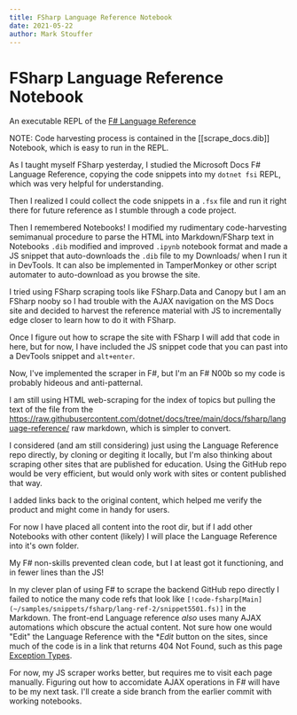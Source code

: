 ```yaml
---
title: FSharp Language Reference Notebook
date: 2021-05-22
author: Mark Stouffer
---
```


# FSharp Language Reference Notebook

An executable REPL of the [F# Language Reference](https://docs.microsoft.com/en-us/dotnet/fsharp/language-reference)

NOTE: Code harvesting process is contained in the [[scrape_docs.dib]] Notebook, which is easy to run in the REPL.

As I taught myself FSharp yesterday, I studied the Microsoft Docs F# Language Reference, copying the code snippets into my `dotnet fsi` REPL, which was very helpful for understanding.

Then I realized I could collect the code snippets in a `.fsx` file and run it right there for future reference as I stumble through a code project.

Then I remembered Notebooks! I modified my rudimentary code-harvesting semimanual procedure to parse the HTML into Markdown/FSharp text in Notebooks `.dib` modified and improved `.ipynb` notebook format and made a JS snippet that auto-downloads the `.dib` file to my Downloads/ when I run it in DevTools. It can also be implemented in TamperMonkey or other script automater to auto-download as you browse the site.

I tried using FSharp scraping tools like FSharp.Data and Canopy but I am an FSharp nooby so I had trouble with the AJAX navigation on the MS Docs site and decided to harvest the reference material with JS to incrementally edge closer to learn how to do it with FSharp.

Once I figure out how to scrape the site with FSharp I will add that code in here, but for now, I have included the JS snippet code that you can past into a DevTools snippet and `alt+enter`.

Now, I've implemented the scraper in F#, but I'm an F# N00b so my code is probably hideous and anti-patternal.

I am still using HTML web-scraping for the index of topics but pulling the text of the file from the https://raw.githubusercontent.com/dotnet/docs/tree/main/docs/fsharp/language-reference/ raw markdown, which is simpler to convert.

I considered (and am still considering) just using the Language Reference repo directly, by cloning or degiting it locally, but I'm also thinking about scraping other sites that are published for education. Using the GitHub repo would be very efficient, but would only work with sites or content published that way.

I added links back to the original content, which helped me verify the product and might come in handy for users.

For now I have placed all content into the root dir, but if I add other Notebooks with other content (likely) I will place the Language Reference into it's own folder.

My F# non-skills prevented clean code, but I at least got it functioning, and in fewer lines than the JS!

In my clever plan of using F# to scrape the backend GitHub repo directly I failed to notice the many code refs that look like `[!code-fsharp[Main](~/samples/snippets/fsharp/lang-ref-2/snippet5501.fs)]` in the Markdown. The front-end Language reference _also_ uses many AJAX automations which obscure the actual content. Not sure how one would "Edit" the Language Reference with the **Edit* button on the sites, since much of the code is in a link that returns 404 Not Found, such as this page [Exception Types](https://github.com/dotnet/docs/blob/main/docs/fsharp/language-reference/exception-handling/exception-types.md).

For now, my JS scraper works better, but requires me to visit each page manually. Figuring out how to accomidate AJAX operations in F# will have to be my next task. I'll create a side branch from the earlier commit with working notebooks.